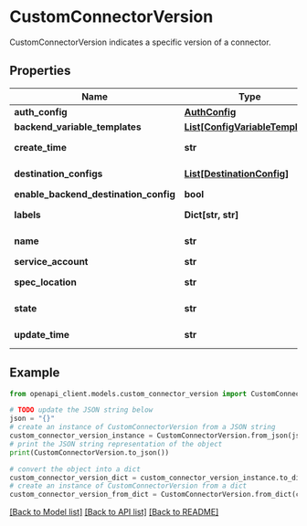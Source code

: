 # CustomConnectorVersion

CustomConnectorVersion indicates a specific version of a connector.

## Properties

Name | Type | Description | Notes
------------ | ------------- | ------------- | -------------
**auth_config** | [**AuthConfig**](AuthConfig.md) |  | [optional] 
**backend_variable_templates** | [**List[ConfigVariableTemplate]**](ConfigVariableTemplate.md) | Optional. Backend variables config templates. This translates to additional variable templates in connection. | [optional] 
**create_time** | **str** | Output only. Created time. | [optional] [readonly] 
**destination_configs** | [**List[DestinationConfig]**](DestinationConfig.md) | Optional. Destination config(s) for accessing connector facade/ proxy. This is used only when enable_backend_destination_config is true. | [optional] 
**enable_backend_destination_config** | **bool** | Optional. When enabled, the connector will be a facade/ proxy, and connects to the destination provided during connection creation. | [optional] 
**labels** | **Dict[str, str]** | Optional. Resource labels to represent user-provided metadata. Refer to cloud documentation on labels for more details. https://cloud.google.com/compute/docs/labeling-resources | [optional] 
**name** | **str** | Output only. Identifier. Resource name of the Version. Format: projects/{project}/locations/{location}/customConnectors/{custom_connector}/customConnectorVersions/{custom_connector_version} | [optional] [readonly] 
**service_account** | **str** | Optional. Service account used by runtime plane to access auth config secrets. | [optional] 
**spec_location** | **str** | Optional. Location of the custom connector spec. The location can be either a public url like &#x60;https://public-url.com/spec&#x60; Or a Google Cloud Storage location like &#x60;gs:///&#x60; | [optional] 
**state** | **str** | Output only. State of the custom connector version. | [optional] [readonly] 
**update_time** | **str** | Output only. Updated time. | [optional] [readonly] 

## Example

```python
from openapi_client.models.custom_connector_version import CustomConnectorVersion

# TODO update the JSON string below
json = "{}"
# create an instance of CustomConnectorVersion from a JSON string
custom_connector_version_instance = CustomConnectorVersion.from_json(json)
# print the JSON string representation of the object
print(CustomConnectorVersion.to_json())

# convert the object into a dict
custom_connector_version_dict = custom_connector_version_instance.to_dict()
# create an instance of CustomConnectorVersion from a dict
custom_connector_version_from_dict = CustomConnectorVersion.from_dict(custom_connector_version_dict)
```
[[Back to Model list]](../README.md#documentation-for-models) [[Back to API list]](../README.md#documentation-for-api-endpoints) [[Back to README]](../README.md)


